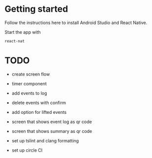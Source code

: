 # Getting started

Follow the instructions here to install Android Studio and React Native.

Start the app with 

    react-nat

# TODO

- create screen flow
- timer component
- add events to log
- delete events with confirm
- add option for lifted events
- screen that shows event log as qr code
- screen that shows summary as qr code

- set up tslint and clang formatting
- set up circle CI